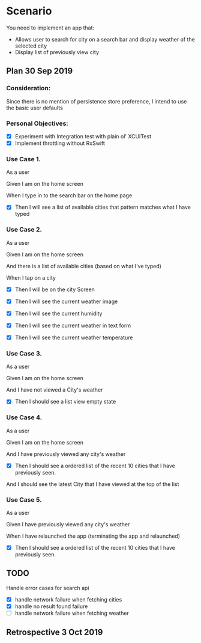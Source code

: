 # Scenario #
You need to implement an app that:
- Allows user to search for city on a search bar and display weather of the selected city
- Display list of previously view city

## Plan 30 Sep 2019 ##

### Consideration: ###
Since there is  no mention of persistence store preference, I intend to use the basic user defaults


### Personal Objectives: ###
- [x] Experiment with Integration test with plain ol' XCUITest
- [x] Implement throttling without RxSwift

### Use Case 1. ###

As a user

Given I am on the home screen

When I type in to the search bar on the home page

- [x] Then I will see a list of available cities that pattern matches what I have typed

### Use Case 2. ###

As a user

Given I am on the home screen

And there is a list of available cities (based on what I've typed)
 
When I tap on a city

- [x] Then I will be on the city Screen

- [x] Then I will see the current weather image

- [x] Then I will see the current humidity

- [x] Then I will see the current weather in text form

- [x] Then I will see the current weather temperature

### Use Case 3. ###

As a user

Given I am on the home screen

And I have not viewed a City's weather

- [x]  Then I should see a list view empty state

### Use Case 4. ###

As a user

Given I am on the home screen

And I have previously viewed any city's weather

- [x] Then I should see a ordered list of the recent 10 cities that I have previously seen.

And I should see the latest City that I have viewed at the top of the list
 

### Use Case 5. ###

As a user

Given I have previously viewed any city's weather

When I have relaunched the app (terminating the app and relaunched)

- [x] Then I should see a ordered list of the recent 10 cities that I have previously seen.

## TODO ##
Handle error cases for search api
- [x] handle network failure when fetching cities
- [x] handle no result found failure
- [ ] handle network failure when fetching weather
## Retrospective 3 Oct 2019 ##
